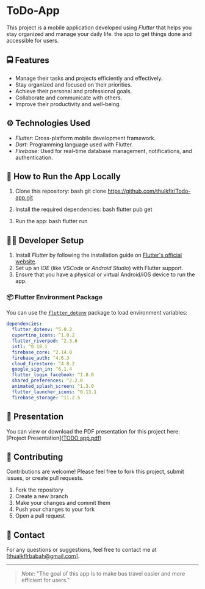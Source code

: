 # ToDo-App

This project is a mobile application developed using *Flutter* that helps you stay organized and manage your daily life. the app to get things done and accessible for users.

## 🚍 Features
- Manage their tasks and projects efficiently and effectively.
- Stay organized and focused on their priorities.
- Achieve their personal and professional goals.
- Collaborate and communicate with others.
- Improve their productivity and well-being.


## ⚙ Technologies Used
- *Flutter*: Cross-platform mobile development framework.
- *Dart*: Programming language used with Flutter.
- *Firebase*: Used for real-time database management, notifications, and authentication.

## 📱 How to Run the App Locally

1. Clone this repository:
    bash
    git clone https://github.com/thulkflr/Todo-app.git
    

2. Install the required dependencies:
    bash
    flutter pub get
    

3. Run the app:
    bash
    flutter run
    

## 🧑‍💻 Developer Setup

1. Install *Flutter* by following the installation guide on [Flutter's official website](https://flutter.dev/docs/get-started/install).
2. Set up an *IDE* (like *VSCode* or *Android Studio*) with Flutter support.
3. Ensure that you have a physical or virtual Android/iOS device to run the app.



### 📦 Flutter Environment Package

You can use the [`flutter_dotenv`](https://pub.dev/packages/flutter_dotenv) package to load environment variables:

```yaml
dependencies:
  flutter_dotenv: ^5.0.2
  cupertino_icons: ^1.0.2
  flutter_riverpod: ^2.3.6
  intl: ^0.18.1
  firebase_core: ^2.14.0
  firebase_auth: ^4.6.3
  cloud_firestore: ^4.8.2
  google_sign_in: ^6.1.4
  flutter_login_facebook: ^1.8.0
  shared_preferences: ^2.2.0
  animated_splash_screen: ^1.3.0
  flutter_launcher_icons: ^0.13.1
  firebase_storage: ^11.2.5
```
## 📄 Presentation
You can view or download the PDF presentation for this project here: 
[Project Presentation]([TODO app.pdf](https://github.com/user-attachments/files/19719466/TODO.app.pdf))

## 💬 Contributing
Contributions are welcome! Please feel free to fork this project, submit issues, or create pull requests.

1. Fork the repository
2. Create a new branch
3. Make your changes and commit them
4. Push your changes to your fork
5. Open a pull request

## 📧 Contact
For any questions or suggestions, feel free to contact me at [thualkflrbabah@gmail.com].

---

> *Note*: "The goal of this app is to make bus travel easier and more efficient for users."
